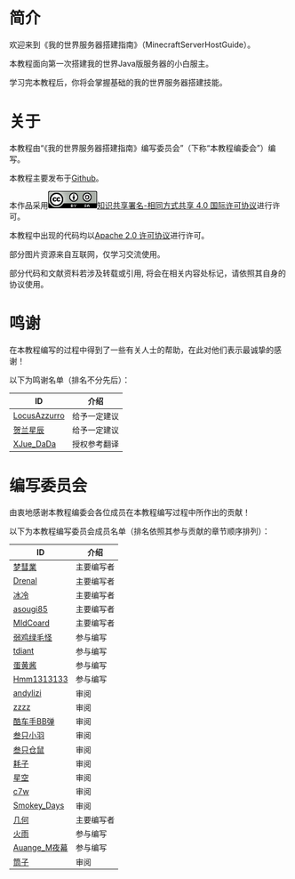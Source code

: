 # 简介
欢迎来到《我的世界服务器搭建指南》（MinecraftServerHostGuide）。

本教程面向第一次搭建我的世界Java版服务器的小白服主。

学习完本教程后，你将会掌握基础的我的世界服务器搭建技能。

# 关于
本教程由“《我的世界服务器搭建指南》编写委员会”（下称“本教程编委会”）编写。

本教程主要发布于[Github](https://github.com/Mhy278/MinecraftServerHostGuide)。


本作品采用[![image](./images/cc-by-sa4.0.png)知识共享署名-相同方式共享 4.0 国际许可协议](https://creativecommons.org/licenses/by-sa/4.0/)进行许可。

本教程中出现的代码均以[Apache 2.0 许可协议](https://www.apache.org/licenses/LICENSE-2.0.html)进行许可。

部分图片资源来自互联网，仅学习交流使用。

部分代码和文献资料若涉及转载或引用, 将会在相关内容处标记，请依照其自身的协议使用。

# 鸣谢
在本教程编写的过程中得到了一些有关人士的帮助，在此对他们表示最诚挚的感谢！

以下为鸣谢名单（排名不分先后）：

ID | 介绍
---|---
[LocusAzzurro](https://www.mcbbs.net/home.php?mod=space&uid=266277) | 给予一定建议
[贺兰星辰](https://www.mcbbs.net/home.php?mod=space&uid=495221) | 给予一定建议
[XJue_DaDa](https://www.mcbbs.net/home.php?mod=space&uid=1101813) | 授权参考翻译

# 编写委员会
由衷地感谢本教程编委会各位成员在本教程编写过程中所作出的贡献！

以下为本教程编写委员会成员名单（排名依照其参与贡献的章节顺序排列）：

ID | 介绍
---|---
[梦彗業](https://www.mcbbs.net/home.php?mod=space&uid=1071472) | 主要编写者
[Drenal](https://www.mcbbs.net/home.php?mod=space&uid=1013348) | 主要编写者 
[冰冷](https://github.com/gdenga/) | 主要编写者  
[asougi85](https://www.mcbbs.net/home.php?mod=space&uid=527243) | 主要编写者   
[MIdCoard](https://github.com/MIdCoard)| 主要编写者  
[弱鸡绿毛怪](https://www.mcbbs.net/home.php?mod=space&uid=2149109) | 参与编写 
[tdiant](https://github.com/tdiant) | 参与编写 
[蛋黄酱](https://github.com/huangshize) | 参与编写
[Hmm1313133](https://www.mcbbs.net/home.php?mod=space&uid=193264) | 参与编写
[andylizi](https://github.com/andylizi) | 审阅  
[zzzz](https://github.com/ustc-zzzz) | 审阅  
[酷车手BB弹](https://www.mcbbs.net/home.php?mod=space&uid=284709) | 审阅  
[叁只小羽](https://github.com/xiaoyuowo) | 审阅  
[叁只仓鼠](https://github.com/ViosinDeng) | 审阅  
[耗子](https://github.com/Mouse0w0) | 审阅  
[星空](https://www.mcbbs.net/home.php?mod=space&uid=281332) | 审阅  
[c7w](https://www.mcbbs.net/home.php?mod=space&uid=564032) | 审阅  
[Smokey_Days](https://www.mcbbs.net/home.php?mod=space&uid=2065001) | 审阅  
[几何](https://www.mcbbs.net/home.php?mod=space&uid=1798694) | 主要编写者   
[火雨](https://www.mcbbs.net/home.php?mod=space&uid=1710570) | 参与编写  
[Auange_M夜幕](https://www.mcbbs.net/home.php?mod=space&uid=2128135) | 参与编写 
[筒子](https://www.mcbbs.net/home.php?mod=space&uid=910117) | 审阅  
